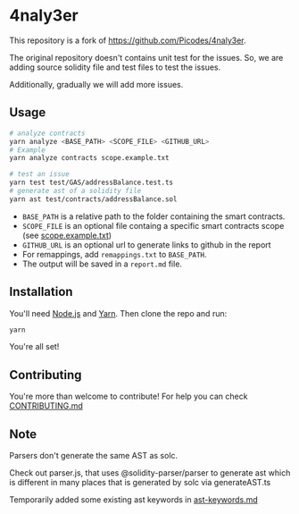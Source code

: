 # 4naly3er
This repository is a fork of https://github.com/Picodes/4naly3er.

The original repository doesn't contains unit test for the issues. So, we are adding source solidity file and test files to test the issues.

Additionally, gradually we will add more issues.


## Usage

```bash
# analyze contracts
yarn analyze <BASE_PATH> <SCOPE_FILE> <GITHUB_URL> 
# Example
yarn analyze contracts scope.example.txt

# test an issue
yarn test test/GAS/addressBalance.test.ts
# generate ast of a solidity file
yarn ast test/contracts/addressBalance.sol
```

- `BASE_PATH` is a relative path to the folder containing the smart contracts.
- `SCOPE_FILE` is an optional file containg a specific smart contracts scope (see [scope.example.txt](./scope.example.txt))
- `GITHUB_URL` is an optional url to generate links to github in the report
- For remappings, add `remappings.txt` to `BASE_PATH`.
- The output will be saved in a `report.md` file.



## Installation

You'll need [Node.js](https://nodejs.org/) and [Yarn](https://yarnpkg.com/). Then clone the repo and run:

```bash
yarn
```

You're all set!

## Contributing

You're more than welcome to contribute! For help you can check [CONTRIBUTING.md](CONTRIBUTING.md)

## Note
Parsers don't generate the same AST as solc.

Check out parser.js, that uses @solidity-parser/parser to generate ast which is different 
in many places that is generated by solc via generateAST.ts

Temporarily added some existing ast keywords in [ast-keywords.md](ast-keywords.md)